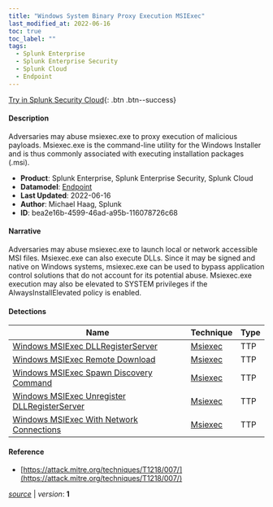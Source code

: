 ```yaml
---
title: "Windows System Binary Proxy Execution MSIExec"
last_modified_at: 2022-06-16
toc: true
toc_label: ""
tags:
  - Splunk Enterprise
  - Splunk Enterprise Security
  - Splunk Cloud
  - Endpoint
---
```


[Try in Splunk Security Cloud](https://www.splunk.com/en_us/cyber-security.html){: .btn .btn--success}

#### Description

Adversaries may abuse msiexec.exe to proxy execution of malicious payloads. Msiexec.exe is the command-line utility for the Windows Installer and is thus commonly associated with executing installation packages (.msi).

- **Product**: Splunk Enterprise, Splunk Enterprise Security, Splunk Cloud
- **Datamodel**: [Endpoint](https://docs.splunk.com/Documentation/CIM/latest/User/Endpoint)
- **Last Updated**: 2022-06-16
- **Author**: Michael Haag, Splunk
- **ID**: bea2e16b-4599-46ad-a95b-116078726c68

#### Narrative

Adversaries may abuse msiexec.exe to launch local or network accessible MSI files. Msiexec.exe can also execute DLLs. Since it may be signed and native on Windows systems, msiexec.exe can be used to bypass application control solutions that do not account for its potential abuse. Msiexec.exe execution may also be elevated to SYSTEM privileges if the AlwaysInstallElevated policy is enabled.

#### Detections

| Name        | Technique   | Type         |
| ----------- | ----------- |--------------|
| [Windows MSIExec DLLRegisterServer](/endpoint/windows_msiexec_dllregisterserver/) | [Msiexec](/tags/#msiexec) | TTP |
| [Windows MSIExec Remote Download](/endpoint/windows_msiexec_remote_download/) | [Msiexec](/tags/#msiexec) | TTP |
| [Windows MSIExec Spawn Discovery Command](/endpoint/windows_msiexec_spawn_discovery_command/) | [Msiexec](/tags/#msiexec) | TTP |
| [Windows MSIExec Unregister DLLRegisterServer](/endpoint/windows_msiexec_unregister_dllregisterserver/) | [Msiexec](/tags/#msiexec) | TTP |
| [Windows MSIExec With Network Connections](/endpoint/windows_msiexec_with_network_connections/) | [Msiexec](/tags/#msiexec) | TTP |

#### Reference

* [https://attack.mitre.org/techniques/T1218/007/](https://attack.mitre.org/techniques/T1218/007/)



[*source*](https://github.com/splunk/security_content/tree/develop/stories/windows_system_binary_proxy_execution_msiexec.yml) \| *version*: **1**